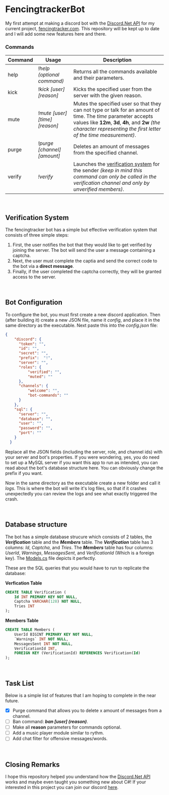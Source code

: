 # FencingtrackerBot
My first attempt at making a discord bot with the [Discord.Net API](https://github.com/discord-net/Discord.Net) for my current project, [fencingtracker.com](http://fencingtracker.com/).
This repository will be kept up to date and I will add some new features here and there.

### Commands
| Command | Usage                          | Description                                                                                                                                                                                                                           |
|---------|--------------------------------|---------------------------------------------------------------------------------------------------------------------------------------------------------------------------------------------------------------------------------------|
| help    | *!help (optional command)*     | Returns all the commands available and their parameters.                                                                                                                                                                              |
| kick    | *!kick [user] [reason]*        | Kicks the specified user from the server with the given reason.                                                                                                                                                                       |
| mute    | *!mute [user] [time] [reason]* | Mutes the specified user so that they can not type or talk for an amount of time. The *time* parameter accepts values like **12m**, **3d**, **4h**, and **2w** *(the character representing the first letter of the time measurement)*. |
| purge   | *!purge [channel] [amount]*    | Deletes an amount of messages from the specified channel.                                                                                                                                                                             |
| verify  | *!verify*                      | Launches the [verification system](https://github.com/max-prihodk0/FencingtrackerBot/blob/main/README.md#verification-system) for the sender *(keep in mind this command can only be called in the verification channel and only by unverified members)*.                                                                          |

<br>

## Verification System
The fencingtracker bot has a simple but effective verification system that consists of three simple steps:

1. First, the user notifies the bot that they would like to get verified by joining the server. The bot will send the user a message containing a captcha.
2. Next, the user must complete the captia and send the correct code to the bot via a **direct message**.
3. Finally, if the user completed the captcha correctly, they will be granted access to the server.

<br>

## Bot Configuration
To configure the bot, you must first create a new discord application. Then (after building it) create a new JSON file, name it *config*, and place it in the same directory as the executable. Next paste this into the *config.json* file:

```json
{
    "discord": {
      "token": "",
      "id": "",
      "secret": "",
      "prefix":  "!",
      "server": "",
      "roles": {
          "verified": "",
          "muted": ""
      },
      "channels": {
          "welcome": "",
          "bot-commands": ""
      } 
    },
    "sql": {
      "server": "",
      "database": "",
      "user": "",
      "password": "",
      "port": ""
    }
  }
  ```
  
  Replace all the JSON fields (including the server, role, and channel ids) with your server and bot's properties. If you were wondering, yes, you do need to set up a MySQL server if you want this app to run as intended, you can read about the bot's database structure here. You can obviously change the prefix if you want.  
  
  Now in the same directory as the executable create a new folder and call it *logs*. This is where the bot will write it's log files, so that if it crashes unexpectedly you can review the logs and see what exactly triggered the crash.

<br>

## Database structure
The bot has a simple database strucure which consists of 2 tables, the ***Verification*** table and the ***Members*** table. The ***Verification*** table has 3 columns: *Id*, *Captcha*, and *Tries*. The ***Members*** table has four columns: *UserId*, *Warnings*, *MessagesSent*, and *VerificationId* (Which is a foreign key). The [Models.cs](https://github.com/max-prihodk0/FencingtrackerBot/blob/main/VerificationBot/References/SQL/Models.cs) file depicts it perfectly.

These are the SQL queries that you would have to run to replicate the database:

**Verfication Table**
```sql
CREATE TABLE Verification (
    Id INT PRIMARY KEY NOT NULL,
    Captcha VARCHAR(128) NOT NULL,
    Tries INT
);
```

**Members Table**
```sql
CREATE TABLE Members (
    UserId BIGINT PRIMARY KEY NOT NULL,
    `Warnings` INT NOT NULL,
    MessagesSent INT NOT NULL,
    VerificationId INT,
    FOREIGN KEY (VerificationId) REFERENCES Verification(Id)
);
```

<br>

## Task List
Below is a simple list of features that I am hoping to complete in the near future.

- [x] Purge command that allows you to delete x amount of messages from a channel.
- [ ] Ban command: ***ban [user] (reason)***.
- [ ] Make all **reason** parameters for commands optional.
- [ ] Add a music player module similar to rythm.
- [ ] Add chat filter for offensive messages/words.

<br>

## Closing Remarks
I hope this repository helped you understand how the [Discord.Net API](https://github.com/discord-net/Discord.Net) works and maybe even taught you something new about C#!
If your interested in this project you can join our discord [here](https://discord.com/invite/NWFkyArGcp).
